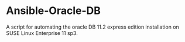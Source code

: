 # Ansible-Oracle-DB
A script for automating the oracle DB 11.2 express edition installation on SUSE Linux Enterprise 11 sp3.
